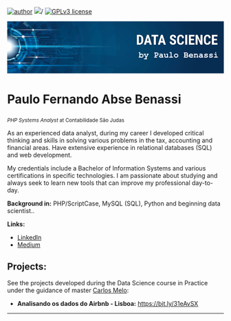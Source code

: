[![author](https://img.shields.io/badge/autor-paulobenassi-red.svg)](https://www.linkedin.com/in/paulo-fernando-abse-benassi-66113098) [![](https://img.shields.io/badge/python-3.7+-blue.svg)](https://www.python.org/downloads/release/python-365/)/ [![GPLv3 license](https://img.shields.io/badge/License-GPLv3-blue.svg)](http://perso.crans.org/besson/LICENSE.html) 

<p align="center">
  <img src="banner.png" >
</p>

# Paulo Fernando Abse Benassi
<sub>*PHP Systems Analyst* at Contabilidade São Judas</sub>

As an experienced data analyst, during my career I developed critical thinking and skills in solving various problems in the tax, accounting and financial areas. Have extensive experience in relational databases (SQL) and web development.

My credentials include a Bachelor of Information Systems and various certifications in specific technologies. I am passionate about studying and always seek to learn new tools that can improve my professional day-to-day.

**Background in:** PHP/ScriptCase, MySQL (SQL), Python and beginning data scientist..

**Links:**
* [LinkedIn](https://www.linkedin.com/in/paulo-fernando-abse-benassi-66113098)
* [Medium](https://www.medium.com/@pfbenassi)


## Projects:
See the projects developed during the Data Science course in Practice under the guidance of master [Carlos Melo](https://sigmoidal.ai/):

* **Analisando os dados do Airbnb - Lisboa:** https://bit.ly/31eAvSX


---




